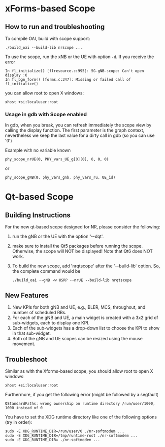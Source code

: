 # xForms-based Scope

## How to run and troubleshooting

To compile OAI, build with scope support:
```
./build_oai --build-lib nrscope ...
```

To use the scope, run the xNB or the UE with option `-d`. If you receive the
error
```
In fl_initialize() [flresource.c:995]: 5G-gNB-scope: Can't open display :0
In fl_bgn_form() [forms.c:347]: Missing or failed call of fl_initialize()
```
you can allow root to open X windows:
```
xhost +si:localuser:root
```

### Usage in gdb with Scope enabled

In gdb, when you break, you can refresh immediately the scope view by calling the display function.
The first parameter is the graph context, nevertheless we keep the last value for a dirty call in gdb (so you can use '0')

Example with no variable known
```
phy_scope_nrUE(0, PHY_vars_UE_g[0][0], 0, 0, 0)
```
or
```
phy_scope_gNB(0, phy_vars_gnb, phy_vars_ru, UE_id)
```

# Qt-based Scope

## Building Instructions
For the new qt-based scope designed for NR, please consider the following:

1. run the gNB or the UE with the option '--dqt'.
2. make sure to install the Qt5 packages before running the scope. Otherwise, the scope will NOT be displayed! Note that Qt6 does NOT work.
3. To build the new scope, add 'nrqtscope' after the '--build-lib' option. So, the complete command would be

   ```
   ./build_oai --gNB -w USRP --nrUE --build-lib nrqtscope
   ```

## New Features

1. New KPIs for both gNB and UE, e.g., BLER, MCS, throughout, and number of scheduled RBs.
2. For each of the gNB and UE, a main widget is created with a 3x2 grid of sub-widgets, each to display one KPI.
3. Each of the sub-widgets has a drop-down list to choose the KPI to show in that sub-widget.
4. Both of the gNB and UE scopes can be resized using the mouse movement.

## Troubleshoot

Similar as with the Xforms-based scope, you should allow root to open X
windows:
```
xhost +si:localuser:root
```

Furthermore, if you get the following error (might be followed by a
segfault)
```
QStandardPaths: wrong ownership on runtime directory /run/user/1000, 1000 instead of 0
```
You have to set the XDG runtime directory like one of the following options
(try in order):
```
sudo -E XDG_RUNTIME_DIR=/run/user/0 ./nr-softmodem ...
sudo -E XDG_RUNTIME_DIR=/tmp/runtime-root ./nr-softmodem ...
sudo -E XDG_RUNTIME_DIR= ./nr-softmodem ...
```
